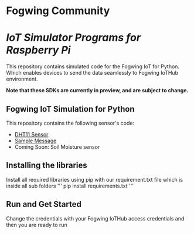 # **Fogwing Community**

# *IoT Simulator Programs for Raspberry Pi*

This repository contains simulated code for the Fogwing IoT for Python. Which enables devices to send the data seamlessly to Fogwing IoTHub environment.

**Note that these SDKs are currently in preview, and are subject to change.**

## Fogwing IoT Simulation for Python
This repository contains the following sensor's code:
* [DHT11 Sensor](https://github.com/factana/fogwing-simulator-for-raspberry-python/tree/master/fw-iothub-dht11-sensor)
* [Sample Message](https://github.com/factana/fogwing-simulator-for-raspberry-python/tree/master/fw-iothub-sample-message)
* Coming Soon: Soil Moisture sensor

## Installing the libraries
Install all required libraries using pip with our requirement.txt file which is inside all sub folders
'''
pip install requirements.txt
'''

## Run and Get Started
Change the credentials with your Fogwing IoTHub access credentials and then you are ready to run

